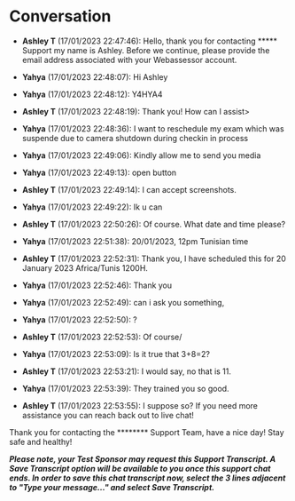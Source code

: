 # Conversation

- **Ashley T** (17/01/2023 22:47:46): Hello, thank you for contacting ***** Support my name is Ashley.
Before we continue, please provide the email address associated with your Webassessor account. 

- **Yahya** (17/01/2023 22:48:07): Hi Ashley 

- **Yahya** (17/01/2023 22:48:12): Y4HYA4

- **Ashley T** (17/01/2023 22:48:19): Thank you! How can I assist> 

- **Yahya** (17/01/2023 22:48:36): I want to reschedule my exam which was suspende due to camera shutdown during checkin in process 

- **Yahya** (17/01/2023 22:49:06): Kindly allow me to send you media 

- **Yahya** (17/01/2023 22:49:13): open button 

- **Ashley T** (17/01/2023 22:49:14): I can accept screenshots. 

- **Yahya** (17/01/2023 22:49:22): Ik u can 

- **Ashley T** (17/01/2023 22:50:26): Of course. What date and time please? 

- **Yahya** (17/01/2023 22:51:38): 20/01/2023, 12pm Tunisian time 

- **Ashley T** (17/01/2023 22:52:31): Thank you, I have scheduled this for 20 January 2023 Africa/Tunis	1200H. 

- **Yahya** (17/01/2023 22:52:46): Thank you 

- **Yahya** (17/01/2023 22:52:49): can i ask you something, 

- **Yahya** (17/01/2023 22:52:50): ? 
- **Ashley T** (17/01/2023 22:52:53): Of course/ 

- **Yahya** (17/01/2023 22:53:09): Is it true that 3+8=2? 

- **Ashley T** (17/01/2023 22:53:21): I would say, no that is 11. 

- **Yahya** (17/01/2023 22:53:39): They trained you so good. 

- **Ashley T** (17/01/2023 22:53:55): I suppose so? If you need more assistance you can reach back out to live chat!


Thank you for contacting the ******** Support Team, have a nice day!
Stay safe and healthy!

***Please note, your Test Sponsor may request this Support Transcript. A Save Transcript option will be available to you once this support chat ends. In order to save this chat transcript now, select the 3 lines adjacent to "Type your message..." and select Save Transcript.*** 
